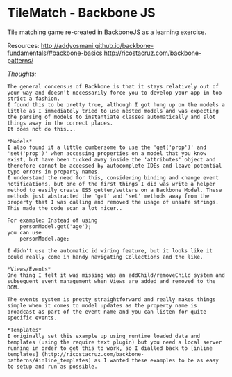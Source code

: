 TileMatch - Backbone JS
=======================

Tile matching game re-created in BackboneJS as a learning exercise.

Resources: 
http://addyosmani.github.io/backbone-fundamentals/#backbone-basics
http://ricostacruz.com/backbone-patterns/

*Thoughts:*

	The general concensus of Backbone is that it stays relatively out of your way and doesn't necessarily force you to develop your app in too strict a fashion.
	I found this to be pretty true, although I got hung up on the models a little as I immediately tried to use nested models and was expecting the parsing of models to instantiate classes automatically and slot things away in the correct places.
	It does not do this...
	
	*Models*
	I also found it a little cumbersome to use the 'get('prop')' and 'set('prop')' when accessing properties on a model that you know exist, but have been tucked away inside the 'attributes' object and therefore cannot be accessed by autocomplete IDEs and leave potential typo errors in property names.
	I understand the need for this, considering binding and change event notifications, but one of the first things I did was write a helper method to easily create ES5 getter/setters on a Backbone Model. These methods just abstracted the 'get' and 'set' methods away from the property that I was calling and removed the usage of unsafe strings. 
	This made the code scan a lot nicer..
	
	For example: Instead of using 
		personModel.get('age');
	you can use 
		personModel.age;
		
	I didn't use the automatic id wiring feature, but it looks like it could really come in handy navigating Collections and the like.
	
	*Views/Events*
	One thing I felt it was missing was an addChild/removeChild system and subsequent event management when Views are added and removed to the DOM.
	
	The events system is pretty straightforward and really makes things simple when it comes to model updates as the property name is broadcast as part of the event name and you can listen for quite specific events. 
	
	*Templates*
	I originally set this example up using runtime loaded data and templates (using the require text plugin) but you need a local server running in order to get this to work, so I dialled back to [inline templates] (http://ricostacruz.com/backbone-patterns/#inline_templates) as I wanted these examples to be as easy to setup and run as possible.
	
	
	
	
	
	
	
	
		